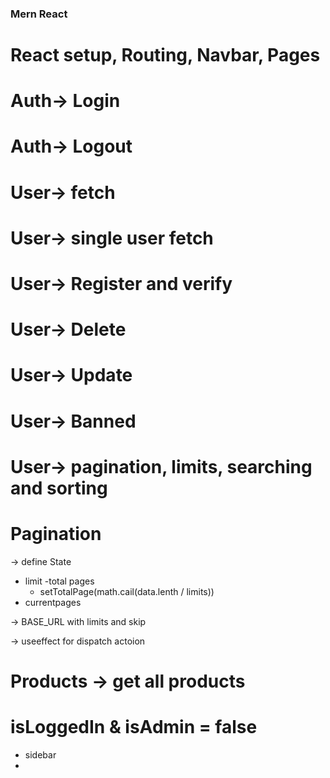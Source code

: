 ### Mern React

# React setup, Routing, Navbar, Pages

# Auth-> Login 

# Auth-> Logout

# User-> fetch

# User-> single user fetch

# User-> Register and verify

# User-> Delete

# User-> Update

# User-> Banned

# User-> pagination, limits, searching and sorting

###
# Pagination 

 -> define State
   - limit
   -total pages
      - setTotalPage(math.cail(data.lenth / limits))
   - currentpages

 -> BASE_URL with limits and skip

-> useeffect for dispatch actoion

# Products -> get all products

# isLoggedIn & isAdmin = false
  - sidebar
  -




